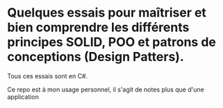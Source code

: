 # Quelques essais pour maîtriser et bien comprendre les différents principes SOLID, POO et patrons de conceptions (Design Patters).

Tous ces essais sont en C#.

Ce repo est à mon usage personnel, il s'agit de notes plus que d'une application